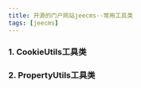 ```yaml
---
title: 开源的门户网站jeecms--常用工具类
tags: [jeecms]
---
```


### 1. CookieUtils工具类

### 2. PropertyUtils工具类


